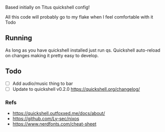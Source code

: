 Based initially on Titus quickshell config!

All this code will probably go to my flake when I feel comfortable with it
Todo

## Running
As long as you have quickshell installed just run qs. Quickshell auto-reload on changes making it pretty easy to develop.

## Todo
- [ ] Add audio/music thing to bar
- [ ] Update to quickshell v0.2.0 https://quickshell.org/changelog/

### Refs
- https://quickshell.outfoxxed.me/docs/about/
- https://github.com/Ly-sec/nixos
- https://www.nerdfonts.com/cheat-sheet
